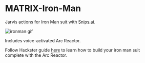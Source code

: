 # MATRIX-Iron-Man
Jarvis actions for Iron Man suit with [Snips.ai](https://snips.ai).

![ironman gif](https://i.gifer.com/8tXb.gif)

Includes voice-activated Arc Reactor.

Follow Hackster guide [here](https://hackster.io/matrix-labs) to learn how to build your iron man suit complete with the Arc Reactor.
